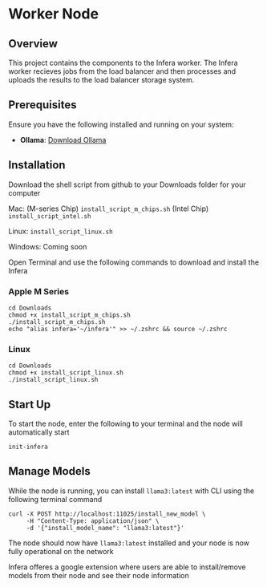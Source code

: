 # Worker Node

## Overview

This project contains the components to the Infera worker. The Infera worker recieves jobs from the load balancer and then processes and uploads the results to the load balancer storage system.

## Prerequisites

Ensure you have the following installed and running on your system:

- **Ollama**: [Download Ollama](https://ollama.com/download)

## Installation 

Download the shell script from github to your Downloads folder for your computer

Mac: (M-series Chip) ```install_script_m_chips.sh```
     (Intel Chip) ```install_script_intel.sh```

Linux: ```install_script_linux.sh```

Windows: Coming soon

Open Terminal and use the following commands to download and install the Infera

### Apple M Series

```
cd Downloads
chmod +x install_script_m_chips.sh
./install_script_m_chips.sh
echo "alias infera='~/infera'" >> ~/.zshrc && source ~/.zshrc
```

### Linux

```
cd Downloads
chmod +x install_script_linux.sh
./install_script_linux.sh
```

## Start Up

To start the node, enter the following to your terminal and the node will automatically start

```
init-infera
```


## Manage Models

While the node is running, you can install ```llama3:latest``` with CLI using the following terminal command

```
curl -X POST http://localhost:11025/install_new_model \
     -H "Content-Type: application/json" \
     -d '{"install_model_name": "llama3:latest"}'
```
The node should now have ```llama3:latest``` installed and your node is now fully operational on the network


Infera offeres a google extension where users are able to install/remove models from their node and see their node information 
